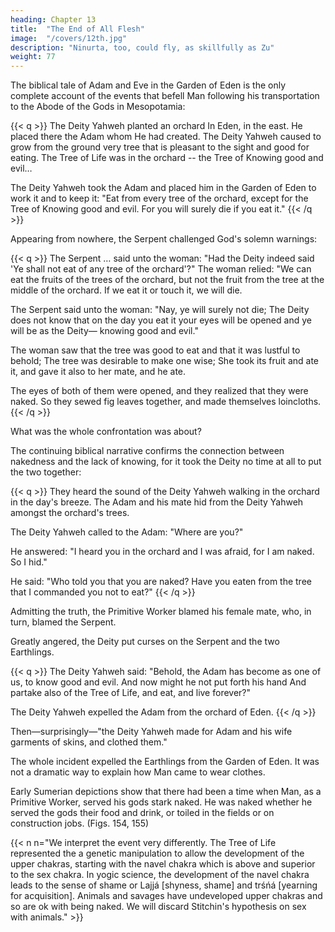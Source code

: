 ```yaml
---
heading: Chapter 13
title:  "The End of All Flesh"
image:  "/covers/12th.jpg"
description: "Ninurta, too, could fly, as skillfully as Zu"
weight: 77
---
```


<!-- Man's lingering belief that there was some Golden Age in his prehistory cannot possibly be based on human recollection, for the event took place too long ago and Man was too primitive to record any concrete information for future generations. 

If Mankind somehow retains a subconscious sense that in those earliest days Man lived through an era of tranquillity and felicity, it is simply because Man knew no better. It is also because the tales of that era were first told Mankind, not by earlier men, but by the Nefilim themselves.  -->

The biblical tale of Adam and Eve in the Garden of Eden is the only complete account of the events that befell Man following his transportation to the Abode of the Gods in Mesopotamia:


{{< q >}}
The Deity Yahweh planted an orchard In Eden, in the east. He placed there the Adam whom He had created. The Deity Yahweh caused to grow from the ground very tree that is pleasant to the sight and good for eating. The Tree of Life was in the orchard -- the Tree of Knowing good and evil…

The Deity Yahweh took the Adam and placed him in the Garden of Eden to work it and to keep it:
"Eat from every tree of the orchard, except for the Tree of Knowing good and evil. For you will surely die if you eat it."
{{< /q >}}

<!-- Though two vital fruits were available, the Earthlings were prohibited from reaching only for the fruit of the Tree of Knowing. The Deity—at that point—appeared unconcerned that Man might try to reach for the Fruit of Life. 

Yet Man could not adhere even to that single prohibition, and tragedy followed.

The idyllic picture soon gave way to dramatic developments, which biblical scholars and theologians call the Fall of Man. It is a tale of unheeded divine commandments, divine lies, a wily (but truth-telling) Serpent, punishment, and exile. -->

Appearing from nowhere, the Serpent challenged God's solemn warnings: 

<!-- it is of the fruit of the tree in the
midst of the orchard that the Deity hath said: 'Ye shall not eat of it, neither touch it,
lest ye die.' "-->
{{< q >}}
The Serpent … said unto the woman: "Had the Deity indeed said 'Ye shall not eat of any tree of the orchard'?" The woman relied: "We can eat the fruits of the trees of the orchard, but not the fruit from the tree at the middle of the orchard. If we eat it or touch it, we will die. 

The Serpent said unto the woman: "Nay, ye will surely not die; The Deity does not know that on the day you eat it your eyes will be opened and ye will be as the Deity— knowing good and evil."

The woman saw that the tree was good to eat and that it was lustful to behold; The tree was desirable to make one wise; She took its fruit and ate it, and gave it also to her mate, and he ate.

The eyes of both of them were opened, and they realized that they were naked. So they sewed fig leaves together, and made themselves loincloths.
{{< /q >}}


What was the whole confrontation was about? 

<!-- Prohibited under threat of death from even touching the Fruit of Knowing, the two Earthlings were persuaded to go ahead and eat the stuff, which would make them "knowing" as the Deity. Yet all that happened was a sudden awareness that they were naked.

The state of nakedness was indeed a major aspect of the whole incident. 

The biblical tale of Adam and Eve in the Garden of Eden opens with the statement:

"And the both of them were naked, the Adam and his mate, and they were not ashamed." 

They were at some lesser stage of human development than that of fully developed humans: Not only were they naked, they were unaware of the implications of such nakedness.

Further examination of the biblical tale suggests that its theme is Man's acquisition of some sexual prowess.

The "knowing" that was held back from Man was not some scientific information but something connected with the male and female sex; for no sooner had Man and his mate acquired the "knowing" than "they
knew that they were naked" and covered their sex organs. -->

The continuing biblical narrative confirms the connection between nakedness and the lack of knowing, for it took the Deity no time at all to put the two together:

{{< q >}}
They heard the sound of the Deity Yahweh walking in the orchard in the day's breeze. The Adam and his mate hid from the Deity Yahweh amongst the orchard's trees. 

The Deity Yahweh called to the Adam: "Where are you?"

He answered: "I heard you in the orchard and I was afraid, for I am naked. So I hid."

He said: "Who told you that you are naked? Have you eaten from the tree that I commanded you not to eat?"
{{< /q >}}


Admitting the truth, the Primitive Worker blamed his female mate, who, in turn, blamed the Serpent.

Greatly angered, the Deity put curses on the Serpent and the two Earthlings.

{{< q >}}
The Deity Yahweh said: "Behold, the Adam has become as one of us, to know good and evil.
And now might he not put forth his hand And partake also of the Tree of Life, and eat, and live forever?"

The Deity Yahweh expelled the Adam from the orchard of Eden.
{{< /q >}}


Then—surprisingly—"the Deity Yahweh made for Adam and his wife garments of skins, and clothed them."

The whole incident expelled the Earthlings from the Garden of Eden. It was not a dramatic way to explain how Man came to wear clothes.


<!-- The wearing of clothes was merely an outward manifestation of the new "knowing." The acquisition of such "knowing," and the Deity's attempts to deprive Man of it, are the central themes of the events.

No Mesopotamian counterpart of the biblical tale has been found. But the tale—like all the biblical material concerning Creation and Man's prehistory—was of Sumerian origin. 

We have the locale: the Abode of the Gods in Mesopotamia. 

We have the telltale play on words in Eve's name ("she of life," "she of rib"). And we have two vital trees, the Tree of Knowing and the Tree of Life, as in Anu's abode.

Even the words of the Deity reflect a Sumerian origin, for the sole Hebrew Deity has again lapsed into the plural, addressing divine colleagues who were featured not in the Bible but in Sumerian texts: -->


Early Sumerian depictions show that there had been a time when Man, as a Primitive Worker, served his gods stark naked. He was naked whether he served the gods their food and drink, or toiled in the fields or on construction jobs. (Figs. 154, 155)

{{< n n="We interpret the event very differently. The Tree of Life represented the a genetic manipulation to allow the development of the upper chakras, starting with the navel chakra which is above and superior to the sex chakra. In yogic science, the development of the navel chakra leads to the sense of shame or Lajjá [shyness, shame] and trśńá [yearning for acquisition]. Animals and savages have undeveloped upper chakras and so are ok with being naked. We will discard Stitchin's hypothesis on sex with animals." >}}



<!-- The clear implication is that the status of Man vis-à.-vis the gods was not much different from that of domesticated animals. The gods had merely upgraded an existing animal to suit their needs. Did the lack of "knowing," then, mean that, naked as an animal, the newly fashioned being also engaged in sex as, or with, the animals? 

Some early depictions indicate that this was indeed the case. (Fig. 156)

Illustration:
Sexual Intercourse with Animals

Sumerian texts like the "Epic of Gilgamesh" suggest that the manner of sexual intercourse did indeed account for a distinction between wild-Man and human-Man.

When the people of Uruk wanted to civilize the wild Enkidu—"the barbarous fellow from the depths of the steppes"—they enlisted the services of a "pleasure girl" and sent her to meet Enkidu at the water hole where he used to befriend various animals, and there to offer him her "ripeness."

The turning point in the process of "civilizing" Enkidu was the rejection of him by the animals he had befriended. It was important, the people of Uruk told the girl, that she continue to treat him to "a woman's task" until "his wild beasts, that grew up on his steppe, will reject him."

For Enkidu to be torn away from sodomy was a prerequisite to his becoming human.


The lass freed her beasts, bared her bosom,
and he possessed her ripeness…
She treated him, the savage,
to a woman's task.
Apparently the ploy worked. After six days and seven nights, "after he had had
his fill of her charms," he remembered his former playmates.
He set his face toward his wild beasts; but
On seeing him the gazelles ran off.
The wild beasts of the steppe
drew away from his body.


The statement is explicit. The human intercourse brought about such a profound change in Enkidu that the animals he had befriended "drew away from his body."

They did not simply run away; they shunned physical contact with him. Astounded, Enkidu stood motionless for a while, "for his wild animals had gone." But the change was not to be regretted, as the ancient text explains:


He had vision, broader understanding…
The harlot says to him, to Enkidu:
"Thou art knowing, Enkidu;
Thou art become like a god!"


The words in this Mesopotamian text are almost identical to those of the biblical tale of Adam and Eve. As the Serpent had predicted, by partaking of the Tree of Knowing, they had become—in sexual matters—"as the Deity—knowing good and evil."

If this meant only that Man had come to recognize that having sex with animals was uncivilized or evil, why were Adam and Eve punished for giving up sodomy?

The Old Testament is replete with admonitions against sodomy, and it is inconceivable that the learning of a virtue would cause divine wrath. 

The "knowing" that Man obtained against the wishes of the Deity—or one of the deities—must have been of a more profound nature. It was something good for Man, but something his creators did not wish him to have.

We have to read carefully between the lines of the curse against Eve to grasp the meaning of the event:


To the woman He said: "I will greatly multiply thy suffering by thy pregnancy.
In suffering shalt thou bear children, yet to thy mate shall be thy desire"…
And the Adam named his wife "Eve," for she was the mother of all who lived.



This is the momentous event transmitted to us in the biblical tale: As long as Adam and Eve lacked "knowing," they lived in the Garden of Eden without any offspring. Having obtained "knowing," Eve gained the ability (and pain) to become pregnant and bear children. 

Only after the couple had acquired this "knowing," "Adam knew Eve his wife, and she conceived and gave birth to Cain." 

Throughout the Old Testament, the term "to know" is used to denote sexual intercourse, mostly between a man and his spouse for the purpose of having children.

The tale of Adam and Eve in the Garden of Eden is the story of a crucial step in Man's development: the acquisition of the ability to procreate.

That the first representatives of Homo sapiens were incapable of reproduction should not be surprising. Whatever method the Nefilim had used to infuse some of their genetic material into the biological makeup of the hominids they selected for the purpose, the new being was a hybrid, a cross between two different, if related, species.

Like a mule (a cross between a mare and a donkey), such mammal hybrids are sterile. Through artificial insemination and even more sophisticated methods of biological engineering, we can produce as many mules as we desire, even without actual intercourse between donkey and mare; but no mule can
procreate and bring forth another mule. -->

